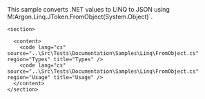<?xml version="1.0" encoding="utf-8"?>
<topic id="FromObject" revisionNumber="1">
  <developerConceptualDocument xmlns="http://ddue.schemas.microsoft.com/authoring/2003/5" xmlns:xlink="http://www.w3.org/1999/xlink">This sample converts .NET values to LINQ to JSON using
      <codeEntityReference qualifyHint="true">M:Argon.Linq.JToken.FromObject(System.Object)`.

    <section>

      <content>
        <code lang="cs" source="..\Src\Tests\Documentation\Samples\Linq\FromObject.cs" region="Types" title="Types" />
        <code lang="cs" source="..\Src\Tests\Documentation\Samples\Linq\FromObject.cs" region="Usage" title="Usage" />
      </content>
    </section>